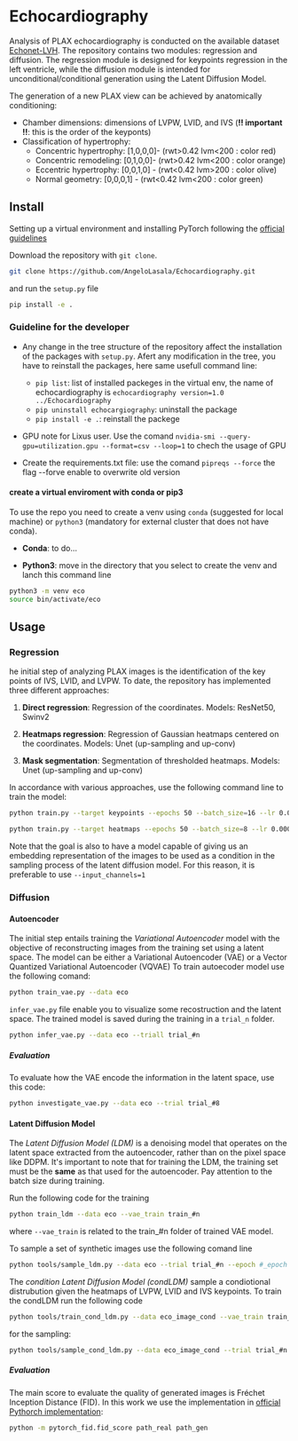 # Echocardiography
Analysis of PLAX echocardiography is conducted on the available dataset [Echonet-LVH](https://echonet.github.io/lvh/). The repository contains two modules: regression and diffusion. The regression module is designed for keypoints regression in the left ventricle, while the diffusion module is intended for unconditional/conditional generation using the Latent Diffusion Model.

The generation of a new PLAX view can be achieved by anatomically conditioning:
- Chamber dimensions: dimensions of LVPW, LVID, and IVS (**!! important !!**: this is the order of the keyponts)
- Classification of hypertrophy:
    - Concentric hypertrophy: [1,0,0,0]- (rwt>0.42  lvm<200 : color red)
    - Concentric remodeling:  [0,1,0,0]- (rwt>0.42  lvm<200 : color orange)
    - Eccentric hypertrophy:  [0,0,1,0] - (rwt<0.42  lvm>200 : color olive)
    - Normal geometry:        [0,0,0,1] - (rwt<0.42  lvm<200 : color green)

## Install
Setting up a virtual environment and installing PyTorch following the [official guidelines](https://pytorch.org/get-started/locally/)

Download the repository with `git clone`.

```bash
git clone https://github.com/AngeloLasala/Echocardiography.git
```

and run the `setup.py` file

```bash
pip install -e .
```

### Guideline for the developer 
- Any change in the tree structure of the repository affect the installation of the packages with `setup.py`. Afert any modification in the tree, you have to reinstall the packages, here same usefull command line:

    - `pip list`: list of installed packeges in the virtual env, the name of echocardiography is `echocardiography version=1.0 ../Echocardiography`
    - `pip uninstall echocargiography`: uninstall the package
    - `pip install -e .`: reinstall the packege

- GPU note for Lixus user. Use the comand `nvidia-smi --query-gpu=utilization.gpu --format=csv --loop=1` to chech the usage of GPU

- Create the requirements.txt file: use the comand `pipreqs --force` the flag --forve enable to overwrite old version
#### create a virtual enviroment with conda or pip3
To use the repo you need to create a venv using `conda` (suggested for local machine) or `python3` (mandatory for external cluster that does not have conda).

- **Conda**: to do...

- **Python3**: move in the directory that you select to create the venv and lanch this command line

```bash
python3 -m venv eco
source bin/activate/eco
```

## Usage

### Regression
he initial step of analyzing PLAX images is the identification of the key points of IVS, LVID, and LVPW. To date, the repository has implemented three different approaches:

1) **Direct regression**: Regression of the coordinates. Models: ResNet50, Swinv2

2) **Heatmaps regression**: Regression of Gaussian heatmaps centered on the coordinates. Models: Unet (up-sampling and up-conv)

3) **Mask segmentation**: Segmentation of thresholded heatmaps. Models: Unet (up-sampling and up-conv)


In accordance with various approaches, use the following command line to train the model:

```bash
python train.py --target keypoints --epochs 50 --batch_size=16 --lr 0.0001 --weight_decay 0.00001 --threshold_wloss 0.0 --model resnet101 --input_channels 1

python train.py --target heatmaps --epochs 50 --batch_size=8 --lr 0.0001 --weight_decay 0.00001 --threshold_wloss 0.0 --model unet_up --input_channels 1
```

Note that the goal is also to have a model capable of giving us an embedding representation of the images to be used as a condition in the sampling process of the latent diffusion model. For this reason, it is preferable to use ```--input_channels=1```



### Diffusion

#### Autoencoder
The initial step entails training the *Variational Autoencoder* model with the objective of reconstructing images from the training set using a latent space. The model can be either a Variational Autoencoder (VAE) or a Vector Quantized Variational Autoencoder (VQVAE)
To train autoecoder model use the following comand:

```bash
python train_vae.py --data eco
```

`infer_vae.py` file enable you to visualize some recostruction and the latent space. The trained model is saved during the training in a `trial_n` folder.

```bash
python infer_vae.py --data eco --triall trial_#n
```

##### Evaluation
To evaluate how the VAE encode the information in the latent space, use this code:

```bash
python investigate_vae.py --data eco --trial trial_#8
```

#### Latent Diffusion Model

The *Latent Diffusion Model (LDM)* is a denoising model that operates on the latent space extracted from the autoencoder, rather than on the pixel space like DDPM. It's important to note that for training the LDM, the training set must be the **same** as that used for the autoencoder. Pay attention to the batch size during training.

Run the following code for the training

```bash
python train_ldm --data eco --vae_train train_#n
```
where `--vae_train` is related to the train_#n folder of trained VAE model.

To sample a set of synthetic images use the following comand line

```bash
python tools/sample_ldm.py --data eco --trial trial_#n --epoch #_epoch
```

The *condition Latent Diffusion Model (condLDM)* sample a condiotional distrubution given the heatmaps of LVPW, LVID and IVS keypoints. To train the condLDM run the following code

```bash
python tools/train_cond_ldm.py --data eco_image_cond --vae_train train_#n
```

for the sampling:

```bash
python tools/sample_cond_ldm.py --data eco_image_cond --trial trial_#n --epoch #epoch
```

##### Evaluation
The main score to evaluate the quality of generated images is Fréchet Inception Distance (FID). In this work we use the implementation in [official Pythorch implementation](https://github.com/mseitzer/pytorch-fid/tree/master?tab=readme-ov-file):

```bash
python -m pytorch_fid.fid_score path_real path_gen
```

